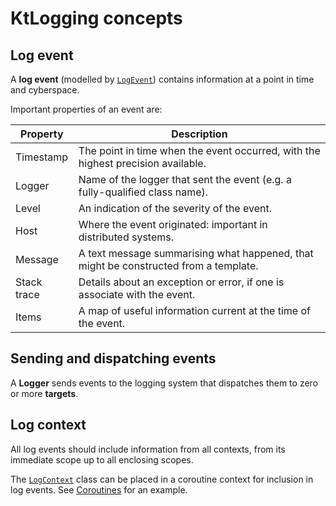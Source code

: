 # KtLogging concepts

## Log event

A **log event** (modelled by [`LogEvent`](../src/commonMain/kotlin/ktlogging/events/LogEvent.kt))
contains information at a point in time and cyberspace.

Important properties of an event are:

Property | Description
---|---
Timestamp | The point in time when the event occurred, with the highest precision available.
Logger | Name of the logger that sent the event (e.g. a fully-qualified class name).
Level | An indication of the severity of the event.
Host | Where the event originated: important in distributed systems.
Message | A text message summarising what happened, that might be constructed from a template.
Stack trace | Details about an exception or error, if one is associate with the event.
Items | A map of useful information current at the time of the event.

## Sending and dispatching events

A **Logger** sends events to the logging system that dispatches them to zero or
more **targets**.

## Log context

All log events should include information from all contexts, from its
immediate scope up to all enclosing scopes.

The [`LogContext`](../src/commonMain/kotlin/ktlogging/context/LogContext.kt)
class can be placed in a coroutine context for inclusion in log events.
See [Coroutines](Coroutines.md) for an example.

